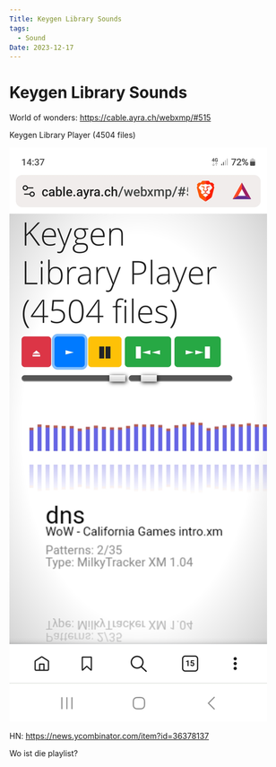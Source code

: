 ```yaml
---
Title: Keygen Library Sounds
tags:
  - Sound
Date: 2023-12-17
---
```

# Keygen Library Sounds

World of wonders:
https://cable.ayra.ch/webxmp/#515

Keygen Library Player (4504 files)

![](../_asset/Screenshot_20231217_143712_Brave.jpg)

HN: https://news.ycombinator.com/item?id=36378137

Wo ist die playlist? 